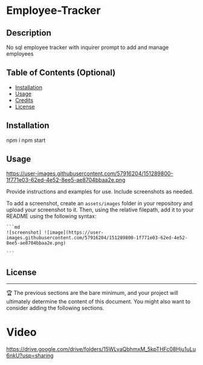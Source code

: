 # Employee-Tracker
## Description

No sql employee tracker with inquirer prompt to add and manage employees 

## Table of Contents (Optional)


- [Installation](#installation)
- [Usage](#usage)
- [Credits](#credits)
- [License](#license)


## Installation

npm i
npm start

## Usage
https://user-images.githubusercontent.com/57916204/151289800-1f771e03-62ed-4e52-8ee5-ae8704bbaa2e.png

Provide instructions and examples for use. Include screenshots as needed.

To add a screenshot, create an `assets/images` folder in your repository and upload your screenshot to it. Then, using the relative filepath, add it to your README using the following syntax:

    ```md
    ![screenshot] ![image](https://user-images.githubusercontent.com/57916204/151289800-1f771e03-62ed-4e52-8ee5-ae8704bbaa2e.png)

    ```



## License



---

🏆 The previous sections are the bare minimum, and your project will ultimately determine the content of this document. You might also want to consider adding the following sections.


# Video
https://drive.google.com/drive/folders/15WLyaQbhmxM_5kpTHFc08Hju1uLu6nkU?usp=sharing